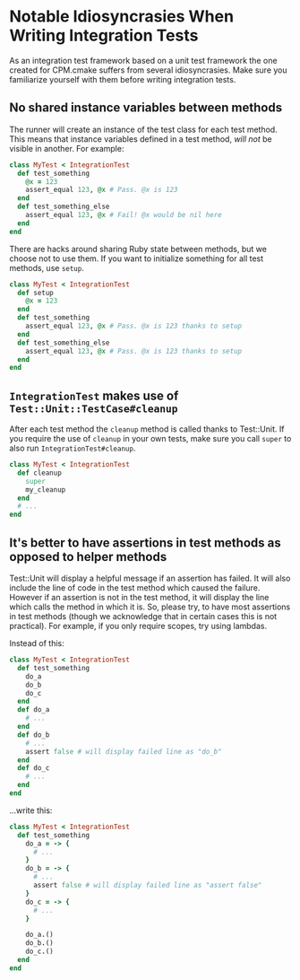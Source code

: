 # Notable Idiosyncrasies When Writing Integration Tests

As an integration test framework based on a unit test framework the one created for CPM.cmake suffers from several idiosyncrasies. Make sure you familiarize yourself with them before writing integration tests.

## No shared instance variables between methods

The runner will create an instance of the test class for each test method. This means that instance variables defined in a test method, *will not* be visible in another. For example:

```ruby
class MyTest < IntegrationTest
  def test_something
    @x = 123
    assert_equal 123, @x # Pass. @x is 123
  end
  def test_something_else
    assert_equal 123, @x # Fail! @x would be nil here
  end
end
```

There are hacks around sharing Ruby state between methods, but we choose not to use them. If you want to initialize something for all test methods, use `setup`.

```ruby
class MyTest < IntegrationTest
  def setup
    @x = 123
  end
  def test_something
    assert_equal 123, @x # Pass. @x is 123 thanks to setup
  end
  def test_something_else
    assert_equal 123, @x # Pass. @x is 123 thanks to setup
  end
end
```

## `IntegrationTest` makes use of `Test::Unit::TestCase#cleanup`

After each test method the `cleanup` method is called thanks to Test::Unit. If you require the use of `cleanup` in your own tests, make sure you call `super` to also run `IntegrationTest#cleanup`.

```ruby
class MyTest < IntegrationTest
  def cleanup
    super
    my_cleanup
  end
  # ...
end
```

## It's better to have assertions in test methods as opposed to helper methods

Test::Unit will display a helpful message if an assertion has failed. It will also include the line of code in the test method which caused the failure. However if an assertion is not in the test method, it will display the line which calls the method in which it is. So, please try, to have most assertions in test methods (though we acknowledge that in certain cases this is not practical). For example, if you only require scopes, try using lambdas.

Instead of this:

```ruby
class MyTest < IntegrationTest
  def test_something
    do_a
    do_b
    do_c
  end
  def do_a
    # ...
  end
  def do_b
    # ...
    assert false # will display failed line as "do_b"
  end
  def do_c
    # ...
  end
end
```

...write this:

```ruby
class MyTest < IntegrationTest
  def test_something
    do_a = -> {
      # ...
    }
    do_b = -> {
      # ...
      assert false # will display failed line as "assert false"
    }
    do_c = -> {
      # ...
    }

    do_a.()
    do_b.()
    do_c.()
  end
end
```

